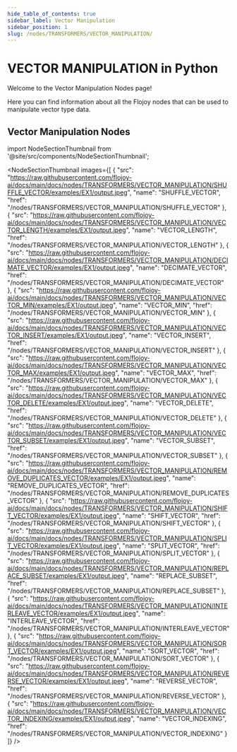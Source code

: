 ```yaml
---
hide_table_of_contents: true
sidebar_label: Vector Manipulation
sidebar_position: 1
slug: /nodes/TRANSFORMERS/VECTOR_MANIPULATION/
---
```


# VECTOR MANIPULATION in Python

Welcome to the Vector Manipulation Nodes page!

Here you can find information about all the Flojoy nodes that can be used to manipulate vector type data.

## Vector Manipulation Nodes


<!-- Custom component -->

import NodeSectionThumbnail from '@site/src/components/NodeSectionThumbnail';

<NodeSectionThumbnail images={[
   {
      "src": "https://raw.githubusercontent.com/flojoy-ai/docs/main/docs/nodes/TRANSFORMERS/VECTOR_MANIPULATION/SHUFFLE_VECTOR/examples/EX1/output.jpeg",
      "name": "SHUFFLE_VECTOR",
      "href": "/nodes/TRANSFORMERS/VECTOR_MANIPULATION/SHUFFLE_VECTOR"
   },
   {
      "src": "https://raw.githubusercontent.com/flojoy-ai/docs/main/docs/nodes/TRANSFORMERS/VECTOR_MANIPULATION/VECTOR_LENGTH/examples/EX1/output.jpeg",
      "name": "VECTOR_LENGTH",
      "href": "/nodes/TRANSFORMERS/VECTOR_MANIPULATION/VECTOR_LENGTH"
   },
   {
      "src": "https://raw.githubusercontent.com/flojoy-ai/docs/main/docs/nodes/TRANSFORMERS/VECTOR_MANIPULATION/DECIMATE_VECTOR/examples/EX1/output.jpeg",
      "name": "DECIMATE_VECTOR",
      "href": "/nodes/TRANSFORMERS/VECTOR_MANIPULATION/DECIMATE_VECTOR"
   },
   {
      "src": "https://raw.githubusercontent.com/flojoy-ai/docs/main/docs/nodes/TRANSFORMERS/VECTOR_MANIPULATION/VECTOR_MIN/examples/EX1/output.jpeg",
      "name": "VECTOR_MIN",
      "href": "/nodes/TRANSFORMERS/VECTOR_MANIPULATION/VECTOR_MIN"
   },
   {
      "src": "https://raw.githubusercontent.com/flojoy-ai/docs/main/docs/nodes/TRANSFORMERS/VECTOR_MANIPULATION/VECTOR_INSERT/examples/EX1/output.jpeg",
      "name": "VECTOR_INSERT",
      "href": "/nodes/TRANSFORMERS/VECTOR_MANIPULATION/VECTOR_INSERT"
   },
   {
      "src": "https://raw.githubusercontent.com/flojoy-ai/docs/main/docs/nodes/TRANSFORMERS/VECTOR_MANIPULATION/VECTOR_MAX/examples/EX1/output.jpeg",
      "name": "VECTOR_MAX",
      "href": "/nodes/TRANSFORMERS/VECTOR_MANIPULATION/VECTOR_MAX"
   },
   {
      "src": "https://raw.githubusercontent.com/flojoy-ai/docs/main/docs/nodes/TRANSFORMERS/VECTOR_MANIPULATION/VECTOR_DELETE/examples/EX1/output.jpeg",
      "name": "VECTOR_DELETE",
      "href": "/nodes/TRANSFORMERS/VECTOR_MANIPULATION/VECTOR_DELETE"
   },
   {
      "src": "https://raw.githubusercontent.com/flojoy-ai/docs/main/docs/nodes/TRANSFORMERS/VECTOR_MANIPULATION/VECTOR_SUBSET/examples/EX1/output.jpeg",
      "name": "VECTOR_SUBSET",
      "href": "/nodes/TRANSFORMERS/VECTOR_MANIPULATION/VECTOR_SUBSET"
   },
   {
      "src": "https://raw.githubusercontent.com/flojoy-ai/docs/main/docs/nodes/TRANSFORMERS/VECTOR_MANIPULATION/REMOVE_DUPLICATES_VECTOR/examples/EX1/output.jpeg",
      "name": "REMOVE_DUPLICATES_VECTOR",
      "href": "/nodes/TRANSFORMERS/VECTOR_MANIPULATION/REMOVE_DUPLICATES_VECTOR"
   },
   {
      "src": "https://raw.githubusercontent.com/flojoy-ai/docs/main/docs/nodes/TRANSFORMERS/VECTOR_MANIPULATION/SHIFT_VECTOR/examples/EX1/output.jpeg",
      "name": "SHIFT_VECTOR",
      "href": "/nodes/TRANSFORMERS/VECTOR_MANIPULATION/SHIFT_VECTOR"
   },
   {
      "src": "https://raw.githubusercontent.com/flojoy-ai/docs/main/docs/nodes/TRANSFORMERS/VECTOR_MANIPULATION/SPLIT_VECTOR/examples/EX1/output.jpeg",
      "name": "SPLIT_VECTOR",
      "href": "/nodes/TRANSFORMERS/VECTOR_MANIPULATION/SPLIT_VECTOR"
   },
   {
      "src": "https://raw.githubusercontent.com/flojoy-ai/docs/main/docs/nodes/TRANSFORMERS/VECTOR_MANIPULATION/REPLACE_SUBSET/examples/EX1/output.jpeg",
      "name": "REPLACE_SUBSET",
      "href": "/nodes/TRANSFORMERS/VECTOR_MANIPULATION/REPLACE_SUBSET"
   },
   {
      "src": "https://raw.githubusercontent.com/flojoy-ai/docs/main/docs/nodes/TRANSFORMERS/VECTOR_MANIPULATION/INTERLEAVE_VECTOR/examples/EX1/output.jpeg",
      "name": "INTERLEAVE_VECTOR",
      "href": "/nodes/TRANSFORMERS/VECTOR_MANIPULATION/INTERLEAVE_VECTOR"
   },
   {
      "src": "https://raw.githubusercontent.com/flojoy-ai/docs/main/docs/nodes/TRANSFORMERS/VECTOR_MANIPULATION/SORT_VECTOR/examples/EX1/output.jpeg",
      "name": "SORT_VECTOR",
      "href": "/nodes/TRANSFORMERS/VECTOR_MANIPULATION/SORT_VECTOR"
   },
   {
      "src": "https://raw.githubusercontent.com/flojoy-ai/docs/main/docs/nodes/TRANSFORMERS/VECTOR_MANIPULATION/REVERSE_VECTOR/examples/EX1/output.jpeg",
      "name": "REVERSE_VECTOR",
      "href": "/nodes/TRANSFORMERS/VECTOR_MANIPULATION/REVERSE_VECTOR"
   },
   {
      "src": "https://raw.githubusercontent.com/flojoy-ai/docs/main/docs/nodes/TRANSFORMERS/VECTOR_MANIPULATION/VECTOR_INDEXING/examples/EX1/output.jpeg",
      "name": "VECTOR_INDEXING",
      "href": "/nodes/TRANSFORMERS/VECTOR_MANIPULATION/VECTOR_INDEXING"
   }
]} />
